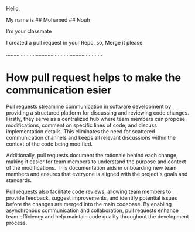 Hello,

My name is ## Mohamed ## Nouh

I'm your classmate

I created a pull request in your Repo, so, Merge it  please.

.................................................................

# How pull request helps to make the communication esier
  

Pull requests streamline communication in software development by providing a structured platform for discussing and reviewing code changes. Firstly, they serve as a centralized hub where team members can propose modifications, comment on specific lines of code, and discuss implementation details. This eliminates the need for scattered communication channels and keeps all relevant discussions within the context of the code being modified.

Additionally, pull requests document the rationale behind each change, making it easier for team members to understand the purpose and context of the modifications. This documentation aids in onboarding new team members and ensures that everyone is aligned with the project's goals and standards.

Pull requests also facilitate code reviews, allowing team members to provide feedback, suggest improvements, and identify potential issues before the changes are merged into the main codebase. By enabling asynchronous communication and collaboration, pull requests enhance team efficiency and help maintain code quality throughout the development process.
